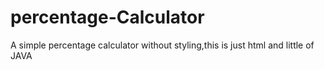 # percentage-Calculator
A simple percentage calculator without styling,this is just html and little of JAVA
